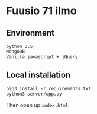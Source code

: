 # Fuusio 71 ilmo

## Environment

```
python 3.5
MongoDB
Vanilla javascript + jQuery
```

## Local installation

```
pip3 install -r requirements.txt
python3 server/app.py
```

Then open up `index.html`.

